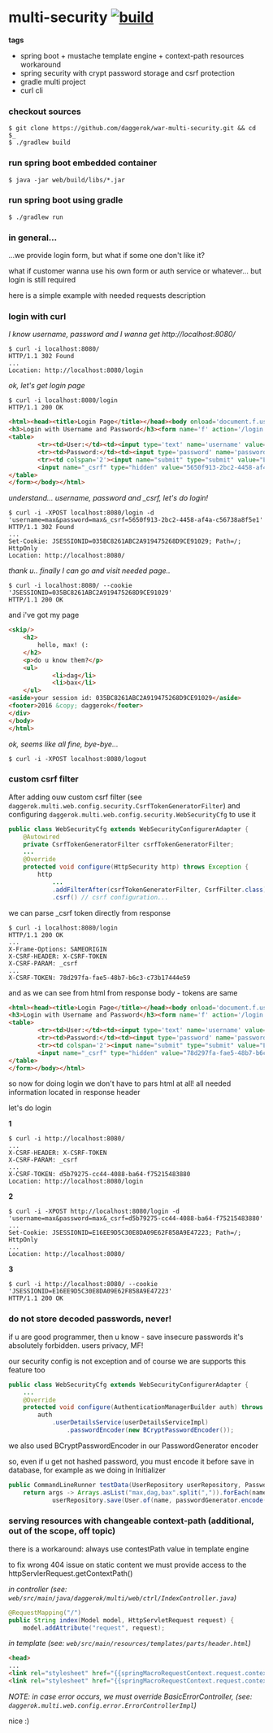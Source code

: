 multi-security [![build](https://api.travis-ci.org/daggerok/multi-security.svg?branch=master)](https://travis-ci.org/daggerok/multi-security)
==============

**tags**

- spring boot + mustache template engine + context-path resources workaround
- spring security with crypt password storage and csrf protection
- gradle multi project
- curl cli

### checkout sources

```shell
$ git clone https://github.com/daggerok/war-multi-security.git && cd $_
$ ./gradlew build
```

### run spring boot embedded container

```shell
$ java -jar web/build/libs/*.jar
```

### run spring boot using gradle

```shell
$ ./gradlew run
```

### in general...

...we provide login form, but what if some one don't like it?

what if customer wanna use his own form or auth service or whatever... but login is still required

here is a simple example with needed requests description

### login with curl

*I know username, password and I wanna get http://localhost:8080/*

```shell
$ curl -i localhost:8080/
HTTP/1.1 302 Found
...
Location: http://localhost:8080/login
```

*ok, let's get login page*

```shell
$ curl -i localhost:8080/login
HTTP/1.1 200 OK
```

```html
<html><head><title>Login Page</title></head><body onload='document.f.username.focus();'>
<h3>Login with Username and Password</h3><form name='f' action='/login' method='POST'>
<table>
        <tr><td>User:</td><td><input type='text' name='username' value=''></td></tr>
        <tr><td>Password:</td><td><input type='password' name='password'/></td></tr>
        <tr><td colspan='2'><input name="submit" type="submit" value="Login"/></td></tr>
        <input name="_csrf" type="hidden" value="5650f913-2bc2-4458-af4a-c56738a8f5e1" />
</table>
</form></body></html>
```

*understand... username, password and _csrf, let's do login!*

```shell
$ curl -i -XPOST localhost:8080/login -d 'username=max&password=max&_csrf=5650f913-2bc2-4458-af4a-c56738a8f5e1'
HTTP/1.1 302 Found
...
Set-Cookie: JSESSIONID=035BC8261ABC2A919475268D9CE91029; Path=/; HttpOnly
Location: http://localhost:8080/
```

*thank u.. finally I can go and visit needed page..*
    
```shell
$ curl -i localhost:8080/ --cookie 'JSESSIONID=035BC8261ABC2A919475268D9CE91029'
HTTP/1.1 200 OK
```

and i've got my page

```html
<skip/>
    <h2>
        hello, max! (:
    </h2>
    <p>do u know them?</p>
    <ul>
            <li>dag</li>
            <li>bax</li>
    </ul>
<aside>your session id: 035BC8261ABC2A919475268D9CE91029</aside>
<footer>2016 &copy; daggerok</footer>
</div>
</body>
</html>
```

*ok, seems like all fine, bye-bye...*

```shell
$ curl -i -XPOST localhost:8080/logout
```

### custom csrf filter

After adding ouw custom csrf filter (see ```daggerok.multi.web.config.security.CsrfTokenGeneratorFilter```)
and configuring ```daggerok.multi.web.config.security.WebSecurityCfg``` to use it

```java
public class WebSecurityCfg extends WebSecurityConfigurerAdapter {
    @Autowired
    private CsrfTokenGeneratorFilter csrfTokenGeneratorFilter;
    ...
    @Override
    protected void configure(HttpSecurity http) throws Exception {
        http
            ...
            .addFilterAfter(csrfTokenGeneratorFilter, CsrfFilter.class)
            .csrf() // csrf configuration...
```

we can parse _csrf token directly from response

```shell
$ curl -i localhost:8080/login
HTTP/1.1 200 OK
...
X-Frame-Options: SAMEORIGIN
X-CSRF-HEADER: X-CSRF-TOKEN
X-CSRF-PARAM: _csrf
...
X-CSRF-TOKEN: 78d297fa-fae5-48b7-b6c3-c73b17444e59
```

and as we can see from html from response body - tokens are same

```html
<html><head><title>Login Page</title></head><body onload='document.f.username.focus();'>
<h3>Login with Username and Password</h3><form name='f' action='/login' method='POST'>
<table>
        <tr><td>User:</td><td><input type='text' name='username' value=''></td></tr>
        <tr><td>Password:</td><td><input type='password' name='password'/></td></tr>
        <tr><td colspan='2'><input name="submit" type="submit" value="Login"/></td></tr>
        <input name="_csrf" type="hidden" value="78d297fa-fae5-48b7-b6c3-c73b17444e59" />
</table>
</form></body></html>
```

so now for doing login we don't have to pars html at all! all needed information located in response header

let's do login

**1**

```shell
$ curl -i http://localhost:8080/
...
X-CSRF-HEADER: X-CSRF-TOKEN
X-CSRF-PARAM: _csrf
...
X-CSRF-TOKEN: d5b79275-cc44-4088-ba64-f75215483880
Location: http://localhost:8080/login
```

**2**

```shell
$ curl -i -XPOST http://localhost:8080/login -d 'username=max&password=max&_csrf=d5b79275-cc44-4088-ba64-f75215483880'
...
Set-Cookie: JSESSIONID=E16EE9D5C30E8DA09E62F858A9E47223; Path=/; HttpOnly
...
Location: http://localhost:8080/
```

**3**

```shell
$ curl -i http://localhost:8080/ --cookie 'JSESSIONID=E16EE9D5C30E8DA09E62F858A9E47223'
HTTP/1.1 200 OK
```

### do not store decoded passwords, never!

if u are good programmer, then u know - save insecure passwords it's absolutely forbidden. users privacy, MF!

our security config is not exception and of course we are supports this feature too

```java
public class WebSecurityCfg extends WebSecurityConfigurerAdapter {
    ...
    @Override
    protected void configure(AuthenticationManagerBuilder auth) throws Exception {
        auth
            .userDetailsService(userDetailsServiceImpl)
                .passwordEncoder(new BCryptPasswordEncoder());
```

we also used BCryptPasswordEncoder in our PasswordGenerator encoder

so, even if u get not hashed password, you must encode it before save in database, for example as we doing in Initializer

```java
public CommandLineRunner testData(UserRepository userRepository, PasswordGenerator passwordGenerator) {
    return args -> Arrays.asList("max,dag,bax".split(",")).forEach(name ->
            userRepository.save(User.of(name, passwordGenerator.encode(name))));
```

### serving resources with changeable context-path (additional, out of the scope, off topic)

there is a workaround: always use contestPath value in template engine

to fix wrong 404 issue on static content we must provide access to the httpServlerRequest.getContextPath()

*in controller (see: ```web/src/main/java/daggerok/multi/web/ctrl/IndexController.java```)*

```java
@RequestMapping("/")
public String index(Model model, HttpServletRequest request) {
    model.addAttribute("request", request);
```

*in template (see: ```web/src/main/resources/templates/parts/header.html```)*

```html
<head>
...
<link rel="stylesheet" href="{{springMacroRequestContext.request.contextPath}}/bootstrap.css">
<link rel="stylesheet" href="{{springMacroRequestContext.request.contextPath}}/app.css">
```

*NOTE: in case error occurs, we must override BasicErrorController, (see: ```daggerok.multi.web.config.error.ErrorControllerImpl```)*

nice :)
